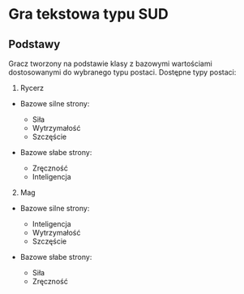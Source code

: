 # Gra tekstowa typu SUD

## Podstawy
Gracz tworzony na podstawie klasy z bazowymi wartościami dostosowanymi do wybranego typu postaci.
Dostępne typy postaci:
1. Rycerz
- Bazowe silne strony:
    - Siła
    - Wytrzymałość
    - Szczęście
    
- Bazowe słabe strony:
    - Zręczność
    - Inteligencja
    
2. Mag
- Bazowe silne strony:
    - Inteligencja
    - Wytrzymałość
    - Szczęście
    
- Bazowe słabe strony:
    - Siła
    - Zręczność